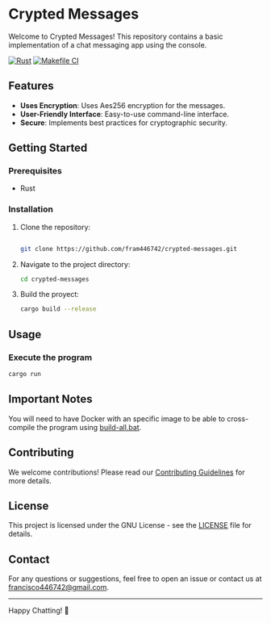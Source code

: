 # Crypted Messages

Welcome to Crypted Messages! This repository contains a basic implementation of a chat messaging app using the console.

[![Rust](https://github.com/fram446742/crypted-messages/actions/workflows/rust.yml/badge.svg)](https://github.com/fram446742/crypted-messages/actions/workflows/rust.yml) [![Makefile CI](https://github.com/fram446742/crypted-messages/actions/workflows/makefile.yml/badge.svg)](https://github.com/fram446742/crypted-messages/actions/workflows/makefile.yml)

## Features

- **Uses Encryption**: Uses Aes256 encryption for the messages.
- **User-Friendly Interface**: Easy-to-use command-line interface.
- **Secure**: Implements best practices for cryptographic security.

## Getting Started

### Prerequisites

- Rust

### Installation

1. Clone the repository:

    ```sh

    git clone https://github.com/fram446742/crypted-messages.git
    
    ```

2. Navigate to the project directory:

    ```sh
    cd crypted-messages
    ```

3. Build the proyect:

    ```sh
    cargo build --release
    ```

## Usage

### Execute the program

```sh
cargo run
```

## Important Notes

You will need to have Docker with an specific image to be able to cross-compile the program using [build-all.bat](build-all.bat).

## Contributing

We welcome contributions! Please read our [Contributing Guidelines](CONTRIBUTING.md) for more details.

## License

This project is licensed under the GNU License - see the [LICENSE](LICENSE) file for details.

## Contact

For any questions or suggestions, feel free to open an issue or contact us at [francisco446742@gmail.com](mailto:francisco446472@gmail.com).

---

Happy Chatting! 🚀
